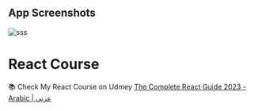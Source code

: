 ## App Screenshots

![sss](https://i.ibb.co/X2kHmz8/app1.png)

# React Course
📚 Check My React Course on Udmey [The Complete React Guide 2023 - Arabic | عربي](https://www.udemy.com/course/the-complete-react-guide-2023-arabic/?referralCode=1E1C9B21D74EA39A7A1F)
